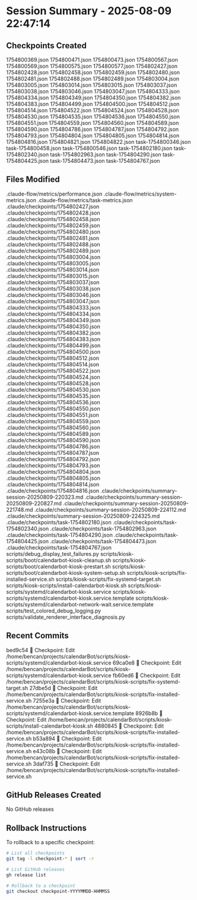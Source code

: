 # Session Summary - 2025-08-09 22:47:14

## Checkpoints Created
1754800369.json
1754800471.json
1754800473.json
1754800567.json
1754800569.json
1754800575.json
1754800577.json
1754802427.json
1754802428.json
1754802458.json
1754802459.json
1754802480.json
1754802481.json
1754802488.json
1754802489.json
1754803004.json
1754803005.json
1754803014.json
1754803015.json
1754803037.json
1754803038.json
1754803046.json
1754803047.json
1754804333.json
1754804334.json
1754804349.json
1754804350.json
1754804382.json
1754804383.json
1754804499.json
1754804500.json
1754804512.json
1754804514.json
1754804522.json
1754804524.json
1754804528.json
1754804530.json
1754804535.json
1754804536.json
1754804550.json
1754804551.json
1754804559.json
1754804560.json
1754804589.json
1754804590.json
1754804786.json
1754804787.json
1754804792.json
1754804793.json
1754804804.json
1754804805.json
1754804814.json
1754804816.json
1754804821.json
1754804822.json
task-1754800346.json
task-1754800458.json
task-1754800546.json
task-1754802180.json
task-1754802340.json
task-1754802963.json
task-1754804290.json
task-1754804425.json
task-1754804473.json
task-1754804767.json

## Files Modified
.claude-flow/metrics/performance.json
.claude-flow/metrics/system-metrics.json
.claude-flow/metrics/task-metrics.json
.claude/checkpoints/1754802427.json
.claude/checkpoints/1754802428.json
.claude/checkpoints/1754802458.json
.claude/checkpoints/1754802459.json
.claude/checkpoints/1754802480.json
.claude/checkpoints/1754802481.json
.claude/checkpoints/1754802488.json
.claude/checkpoints/1754802489.json
.claude/checkpoints/1754803004.json
.claude/checkpoints/1754803005.json
.claude/checkpoints/1754803014.json
.claude/checkpoints/1754803015.json
.claude/checkpoints/1754803037.json
.claude/checkpoints/1754803038.json
.claude/checkpoints/1754803046.json
.claude/checkpoints/1754803047.json
.claude/checkpoints/1754804333.json
.claude/checkpoints/1754804334.json
.claude/checkpoints/1754804349.json
.claude/checkpoints/1754804350.json
.claude/checkpoints/1754804382.json
.claude/checkpoints/1754804383.json
.claude/checkpoints/1754804499.json
.claude/checkpoints/1754804500.json
.claude/checkpoints/1754804512.json
.claude/checkpoints/1754804514.json
.claude/checkpoints/1754804522.json
.claude/checkpoints/1754804524.json
.claude/checkpoints/1754804528.json
.claude/checkpoints/1754804530.json
.claude/checkpoints/1754804535.json
.claude/checkpoints/1754804536.json
.claude/checkpoints/1754804550.json
.claude/checkpoints/1754804551.json
.claude/checkpoints/1754804559.json
.claude/checkpoints/1754804560.json
.claude/checkpoints/1754804589.json
.claude/checkpoints/1754804590.json
.claude/checkpoints/1754804786.json
.claude/checkpoints/1754804787.json
.claude/checkpoints/1754804792.json
.claude/checkpoints/1754804793.json
.claude/checkpoints/1754804804.json
.claude/checkpoints/1754804805.json
.claude/checkpoints/1754804814.json
.claude/checkpoints/1754804816.json
.claude/checkpoints/summary-session-20250809-220323.md
.claude/checkpoints/summary-session-20250809-220827.md
.claude/checkpoints/summary-session-20250809-221748.md
.claude/checkpoints/summary-session-20250809-224112.md
.claude/checkpoints/summary-session-20250809-224325.md
.claude/checkpoints/task-1754802180.json
.claude/checkpoints/task-1754802340.json
.claude/checkpoints/task-1754802963.json
.claude/checkpoints/task-1754804290.json
.claude/checkpoints/task-1754804425.json
.claude/checkpoints/task-1754804473.json
.claude/checkpoints/task-1754804767.json
scripts/debug_display_test_failures.py
scripts/kiosk-scripts/boot/calendarbot-kiosk-cleanup.sh
scripts/kiosk-scripts/boot/calendarbot-kiosk-prestart.sh
scripts/kiosk-scripts/boot/calendarbot-kiosk-system-setup.sh
scripts/kiosk-scripts/fix-installed-service.sh
scripts/kiosk-scripts/fix-systemd-target.sh
scripts/kiosk-scripts/install-calendarbot-kiosk.sh
scripts/kiosk-scripts/systemd/calendarbot-kiosk.service
scripts/kiosk-scripts/systemd/calendarbot-kiosk.service.template
scripts/kiosk-scripts/systemd/calendarbot-network-wait.service.template
scripts/test_colored_debug_logging.py
scripts/validate_renderer_interface_diagnosis.py

## Recent Commits
bed9c54 🔖 Checkpoint: Edit /home/bencan/projects/calendarBot/scripts/kiosk-scripts/systemd/calendarbot-kiosk.service
69ca0e8 🔖 Checkpoint: Edit /home/bencan/projects/calendarBot/scripts/kiosk-scripts/systemd/calendarbot-kiosk.service
fb60ed6 🔖 Checkpoint: Edit /home/bencan/projects/calendarBot/scripts/kiosk-scripts/fix-systemd-target.sh
27dbe5d 🔖 Checkpoint: Edit /home/bencan/projects/calendarBot/scripts/kiosk-scripts/fix-installed-service.sh
7255e3a 🔖 Checkpoint: Edit /home/bencan/projects/calendarBot/scripts/kiosk-scripts/systemd/calendarbot-kiosk.service.template
8926b8b 🔖 Checkpoint: Edit /home/bencan/projects/calendarBot/scripts/kiosk-scripts/install-calendarbot-kiosk.sh
4880845 🔖 Checkpoint: Edit /home/bencan/projects/calendarBot/scripts/kiosk-scripts/fix-installed-service.sh
b53a894 🔖 Checkpoint: Edit /home/bencan/projects/calendarBot/scripts/kiosk-scripts/fix-installed-service.sh
e43c08b 🔖 Checkpoint: Edit /home/bencan/projects/calendarBot/scripts/kiosk-scripts/fix-installed-service.sh
3daf735 🔖 Checkpoint: Edit /home/bencan/projects/calendarBot/scripts/kiosk-scripts/fix-installed-service.sh

## GitHub Releases Created
No GitHub releases

## Rollback Instructions
To rollback to a specific checkpoint:
```bash
# List all checkpoints
git tag -l checkpoint-* | sort -r

# List GitHub releases
gh release list

# Rollback to a checkpoint
git checkout checkpoint-YYYYMMDD-HHMMSS
```
